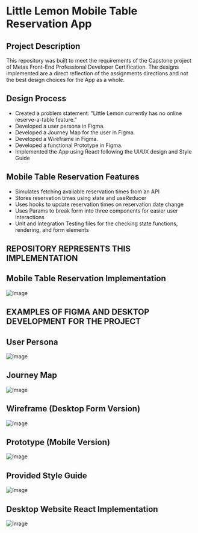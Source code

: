 # Little Lemon Mobile Table Reservation App

## Project Description
This repository was built to meet the requirements of the Capstone project of Metas Front-End Professional Developer Certification.  The designs implemented are a direct reflection of the assignments directions and not the best design choices for the App as a whole.

## Design Process
- Created a problem statement: "Little Lemon currently has no online reserve-a-table feature."
- Developed a user persona in Figma.
- Developed a Journey Map for the user in Figma.
- Developed a Wireframe in Figma.
- Developed a functional Prototype in Figma.
- Implemented the App using React following the UI/UX design and Style Guide

## Mobile Table Reservation Features
- Simulates fetching available reservation times from an API
- Stores reservation times using state and useReducer
- Uses hooks to update reservation times on reservation date change
- Uses Params to break form into three components for easier user interactions
- Unit and Integration Testing files for the checking state functions, rendering, and form elements

## REPOSITORY REPRESENTS THIS IMPLEMENTATION
## Mobile Table Reservation Implementation
![Image](/public/images/LLmobile.png)

## EXAMPLES OF FIGMA AND DESKTOP DEVELOPMENT FOR THE PROJECT
## User Persona
![Image](/public/images/persona.png)

## Journey Map
![Image](/public/images/journeyMap.png)

## Wireframe (Desktop Form Version)
![Image](/public/images/wireframe.png)

## Prototype (Mobile Version)
![Image](/public/images/prototype.png)

## Provided Style Guide
![Image](/public/images/styleGuide1.png)

## Desktop Website React Implementation
![Image](/public/images/LLdesktop.png)


